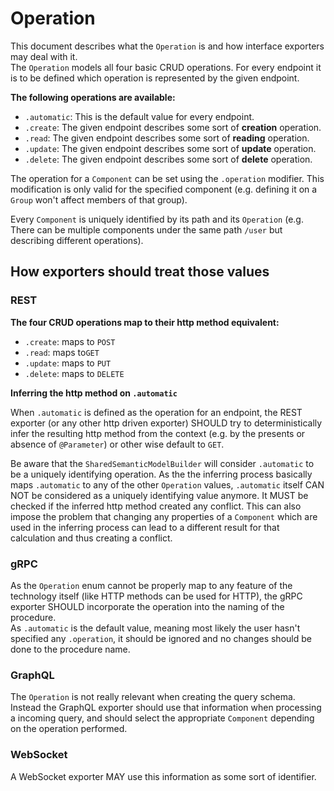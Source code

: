 # Operation

This document describes what the `Operation` is and how interface exporters may deal with it.  
The `Operation` models all four basic CRUD operations. For every endpoint it is to be defined which operation is
represented by the given endpoint.

**The following operations are available:**
* `.automatic`: This is the default value for every endpoint.
* `.create`: The given endpoint describes some sort of **creation** operation.
* `.read`: The given endpoint describes some sort of **reading** operation.
* `.update`: The given endpoint describes some sort of **update** operation.
* `.delete`: The given endpoint describes some sort of **delete** operation.

The operation for a `Component` can be set using the `.operation` modifier. This modification is only valid
for the specified component (e.g. defining it on a `Group` won't affect members of that group).

Every `Component` is uniquely identified by its path and its `Operation` (e.g. There can be multiple components under
the same path `/user` but describing different operations).

## How exporters should treat those values

### REST

**The four CRUD operations map to their http method equivalent:**
* `.create`: maps to `POST`
* `.read`: maps to`GET`
* `.update`: maps to `PUT`
* `.delete`: maps to `DELETE`

**Inferring the http method on `.automatic`**

When `.automatic` is defined as the operation for an endpoint, the REST exporter (or any other http driven exporter)
SHOULD try to deterministically infer the resulting http method from the context (e.g. by the presents or absence of
`@Parameter`) or other wise default to `GET`.

Be aware that the `SharedSemanticModelBuilder` will consider `.automatic` to be a uniquely identifying operation.
As the the inferring process basically maps `.automatic` to any of the other `Operation` values,
`.automatic` itself CAN NOT be considered as a uniquely identifying value anymore.
It MUST be checked if the inferred http method created any conflict.
This can also impose the problem that changing any properties of a `Component` which are used
in the inferring process can lead to a different result for that calculation and thus creating a conflict.

### gRPC

As the `Operation` enum cannot be properly map to any feature of the technology itself (like HTTP methods can be
used for HTTP), the gRPC exporter SHOULD incorporate the operation into the naming of the procedure.  
As `.automatic` is the default value, meaning most likely the user hasn't specified any `.operation`, it should
be ignored and no changes should be done to the procedure name.


### GraphQL

The `Operation` is not really relevant when creating the query schema. Instead the GraphQL exporter
should use that information when processing a incoming query, and should select the appropriate `Component`
depending on the operation performed.

### WebSocket

A WebSocket exporter MAY use this information as some sort of identifier.